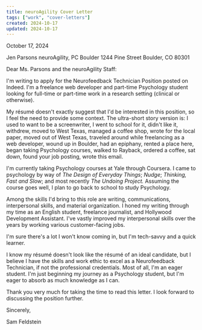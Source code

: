 ```yaml
---
title: neuroAgility Cover Letter
tags: ["work", "cover-letters"]
created: 2024-10-17
updated: 2024-10-17
---
```


October 17, 2024

Jen Parsons
neuroAgility, PC Boulder
1244 Pine Street
Boulder, CO 80301

Dear Ms. Parsons and the neuroAgility Staff:

I'm writing to apply for the Neurofeedback Technician Position posted on Indeed. I'm a freelance web developer and part-time Psychology student looking for full-time or part-time work in a research setting (clinical or otherwise).

My résumé doesn't exactly suggest that I'd be interested in this position, so I feel the need to provide some context. The ultra-short story version is: I used to want to be a screenwriter, I went to school for it, didn't like it, withdrew, moved to West Texas, managed a coffee shop, wrote for the local paper, moved out of West Texas, traveled around while freelancing as a web developer, wound up in Boulder, had an epiphany, rented a place here, began taking Psychology courses, walked to Rayback, ordered a coffee, sat down, found your job posting, wrote this email.

I'm currently taking Psychology courses at Yale through Coursera. I came to psychology by way of *The Design of Everyday Things*; *Nudge*; *Thinking, Fast and Slow*; and most recently *The Undoing Project.* Assuming the course goes well, I plan to go back to school to study Psychology.

Among the skills I'd bring to this role are writing, communications, interpersonal skills, and material organization. I honed my writing through my time as an English student, freelance journalist, and Hollywood Development Assistant. I've vastly improved my interpersonal skills over the years by working various customer-facing jobs.

I'm sure there's a lot I won't know coming in, but I'm tech-savvy and a quick learner.

I know my résumé doesn't look like the résumé of an ideal candidate, but I believe I have the skills and work ethic to excel as a Neurofeedback Technician, if not the professional credentials. Most of all, I'm an eager student. I'm just beginning my journey as a Psychology student, but I'm eager to absorb as much knowledge as I can.

Thank you very much for taking the time to read this letter. I look forward to discussing the position further.

Sincerely,

Sam Feldstein
